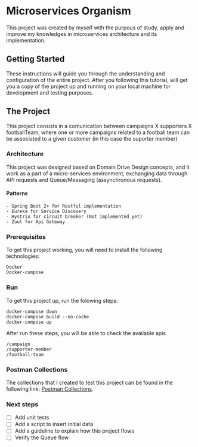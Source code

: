 # Microservices Organism
This project was created by myself with the purpous of study, apply and improve my knowledges in microservices architecture and its implementation.

## Getting Started
These instructions will guide you through the understanding and configuration of the entire project.
After you following this tutorial, will get you a copy of the project up and running on your local machine for development and testing purposes.

## The Project
This project consists in a comunication between campaigns X supporters X footballTeam, where one or more campaigns related to a football team can be associated to a given customer (in this case the suporter member)

### Architecture
This project was designed based on Domain Drive Design concepts, and it work as a part of a micro-services environment, exchanging data through API requests and Queue/Messaging (assynchronous requests).

#### Patterns

```
- Spring Boot 2+ for Restful implementation 
- Eureka for Service Discovery
- Hystrix for circuit breaker (Not implemented yet)
- Zuul for Api Gateway
```

### Prerequisites
To get this project working, you will need to install the following technologies:

```
Docker
Docker-compose
```

### Run
To get this project up, run the folowing steps:

```
docker-compose down
docker-compose build --no-cache
docker-compose up
```

After run these steps, you will be able to check the available apis

```
/campaign
/supporter-member
/football-team
```

### Postman Collections

The collections that I created to test this project can be found in the following link: [Postman Collections](https://www.getpostman.com/collections/cf6ad297081e9a205654).


### Next steps
- [ ] Add unit tests
- [ ] Add a script to insert initial data
- [ ] Add a guideline to explain how this project flows
- [ ] Verify the Queue flow 
